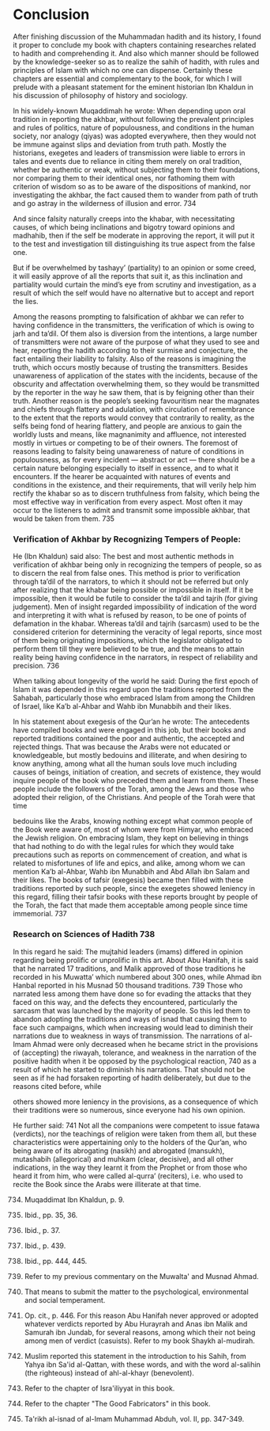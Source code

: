 Conclusion
==========

After finishing discussion of the Muhammadan hadith and its history, I
found it proper to conclude my book with chapters containing researches
related to hadith and comprehending it. And also which manner should be
followed by the knowledge-seeker so as to realize the sahih of hadith,
with rules and principles of Islam with which no one can dispense.
Certainly these chapters are essential and complementary to the book,
for which I will prelude with a pleasant statement for the eminent
historian Ibn Khaldun in his discussion of philosophy of history and
sociology.

In his widely-known Muqaddimah he wrote: When depending upon oral
tradition in reporting the akhbar, without following the prevalent
principles and rules of politics, nature of populousness, and conditions
in the human society, nor analogy (qiyas) was adopted everywhere, then
they would not be immune against slips and deviation from truth path.
Mostly the historians, exegetes and leaders of transmission were liable
to errors in tales and events due to reliance in citing them merely on
oral tradition, whether be authentic or weak, without subjecting them to
their foundations, nor comparing them to their identical ones, nor
fathoming them with criterion of wisdom so as to be aware of the
dispositions of mankind, nor investigating the akhbar, the fact caused
them to wander from path of truth and go astray in the wilderness of
illusion and error. <span id="_anchor_734"></span>734

And since falsity naturally creeps into the khabar, with necessitating
causes, of which being inclinations and bigotry toward opinions and
madhahib, then if the self be moderate in approving the report, it will
put it to the test and investigation till distinguishing its true aspect
from the false one.

But if be overwhelmed by tashayy’ (partiality) to an opinion or some
creed, it will easily approve of all the reports that suit it, as this
inclination and partiality would curtain the mind’s eye from scrutiny
and investigation, as a result of which the self would have no
alternative but to accept and report the lies.

Among the reasons prompting to falsification of akhbar we can refer to
having confidence in the transmitters, the verification of which is
owing to jarh and ta’dil. Of them also is diversion from the intentions,
a large number of transmitters were not aware of the purpose of what
they used to see and hear, reporting the hadith according to their
surmise and conjecture, the fact entailing their liability to falsity.
Also of the reasons is imagining the truth, which occurs mostly because
of trusting the transmitters. Besides unawareness of application of the
states with the incidents, because of the obscurity and affectation
overwhelming them, so they would be transmitted by the reporter in the
way he saw them, that is by feigning other than their truth. Another
reason is the people’s seeking favouritism near the magnates and chiefs
through flattery and adulation, with circulation of remembrance to the
extent that the reports would convey that contrarily to reality, as the
selfs being fond of hearing flattery, and people are anxious to gain the
worldly lusts and means, like magnanimity and affluence, not interested
mostly in virtues or competing to be of their owners. The foremost of
reasons leading to falsity being unawareness of nature of conditions in
populousness, as for every incident — abstract or act — there should be
a certain nature belonging especially to itself in essence, and to what
it encounters. If the hearer be acquainted with natures of events and
conditions in the existence, and their requirements, that will verily
help him rectify the khabar so as to discern truthfulness from falsity,
which being the most effective way in verification from every aspect.
Most often it may occur to the listeners to admit and transmit some
impossible akhbar, that would be taken from them. <span
id="_anchor_735"></span>735

### Verification of Akhbar by Recognizing Tempers of People:

He (Ibn Khaldun) said also: The best and most authentic methods in
verification of akhbar being only in recognizing the tempers of people,
so as to discern the real from false ones. This method is prior to
verification through ta’dil of the narrators, to which it should not be
referred but only after realizing that the khabar being possible or
impossible in itself. If it be impossible, then it would be futile to
consider the ta’dil and tajrih (for giving judgement). Men of insight
regarded impossibility of indication of the word and interpreting it
with what is refused by reason, to be one of points of defamation in the
khabar. Whereas ta’dil and tajrih (sarcasm) used to be the considered
criterion for determining the veracity of legal reports, since most of
them being originating impositions, which the legislator obligated to
perform them till they were believed to be true, and the means to attain
reality being having confidence in the narrators, in respect of
reliability and precision. <span id="_anchor_736"></span>736

When talking about longevity of the world he said: During the first
epoch of Islam it was depended in this regard upon the traditions
reported from the Sahabah, particularly those who embraced Islam from
among the Children of Israel, like Ka’b al-Ahbar and Wahb ibn Munabbih
and their likes.

In his statement about exegesis of the Qur’an he wrote: The antecedents
have compiled books and were engaged in this job, but their books and
reported traditions contained the poor and authentic, the accepted and
rejected things. That was because the Arabs were not educated or
knowledgeable, but mostly bedouins and illiterate, and when desiring to
know anything, among what all the human souls love much including causes
of beings, initiation of creation, and secrets of existence, they would
inquire people of the book who preceded them and learn from them. These
people include the followers of the Torah, among the Jews and those who
adopted their religion, of the Christians. And people of the Torah were
that time

bedouins like the Arabs, knowing nothing except what common people of
the Book were aware of, most of whom were from Himyar, who embraced the
Jewish religion. On embracing Islam, they kept on believing in things
that had nothing to do with the legal rules for which they would take
precautions such as reports on commencement of creation, and what is
related to misfortunes of life and epics, and alike, among whom we can
mention Ka’b al-Ahbar, Wahb ibn Munabbih and Abd Allah ibn Salam and
their likes. The books of tafsir (exegesis) became then filled with
these traditions reported by such people, since the exegetes showed
leniency in this regard, filling their tafsir books with these reports
brought by people of the Torah, the fact that made them acceptable among
people since time immemorial. <span id="_anchor_737"></span>737

### Research on Sciences of Hadith <span id="_anchor_738"></span>738

In this regard he said: The mujtahid leaders (imams) differed in opinion
regarding being prolific or unprolific in this art. About Abu Hanifah,
it is said that he narrated 17 traditions, and Malik approved of those
traditions he recorded in his Muwatta’ which numbered about 300 ones,
while Ahmad ibn Hanbal reported in his Musnad 50 thousand traditions.
<span id="_anchor_739"></span>739 Those who narrated less among them
have done so for evading the attacks that they faced on this way, and
the defects they encountered, particularly the sarcasm that was launched
by the majority of people. So this led them to abandon adopting the
traditions and ways of isnad that causing them to face such campaigns,
which when increasing would lead to diminish their narrations due to
weakness in ways of transmission. The narrations of al-Imam Ahmad were
only decreased when he became strict in the provisions of (accepting)
the riwayah, tolerance, and weakness in the narration of the positive
hadith when it be opposed by the psychological reaction, <span
id="_anchor_740"></span>740 as a result of which he started to diminish
his narrations. That should not be seen as if he had forsaken reporting
of hadith deliberately, but due to the reasons cited before, while

others showed more leniency in the provisions, as a consequence of which
their traditions were so numerous, since everyone had his own opinion.

He further said: <span id="_anchor_741"></span>741 Not all the
companions were competent to issue fatawa (verdicts), nor the teachings
of religion were taken from them all, but these characteristics were
appertaining only to the holders of the Qur’an, who being aware of its
abrogating (nasikh) and abrogated (mansukh), mutashabih (allegorical)
and muhkam (clear, decisive), and all other indications, in the way they
learnt it from the Prophet or from those who heard it from him, who were
called al-qurra’ (reciters), i.e. who used to recite the Book since the
Arabs were illiterate at that time.

  
  
  

734. Muqaddimat Ibn Khaldun, p. 9.

735. Ibid., pp. 35, 36.

736. Ibid., p. 37.

737. Ibid., p. 439.

738. Ibid., pp. 444, 445.

739. Refer to my previous commentary on the Muwalta' and Musnad Ahmad.

740. That means to submit the matter to the psychological, environmental
and social temperament.

741. Op. cit., p. 446. For this reason Abu Hanifah never approved or
adopted whatever verdicts reported by Abu Hurayrah and Anas ibn Malik
and Samurah ibn Jundab, for several reasons, among which their not being
among men of verdict (casuists). Refer to my book Shaykh al-mudirah.

742. Muslim reported this statement in the introduction to his Sahih,
from Yahya ibn Sa'id al-Qattan, with these words, and with the word
al-salihin (the righteous) instead of ahl-al-khayr (benevolent).

743. Refer to the chapter of Isra'iliyyat in this book.

744. Refer to the chapter "The Good Fabricators" in this book.

745. Ta'rikh al-isnad of al-Imam Muhammad Abduh, vol. II, pp. 347-349.
